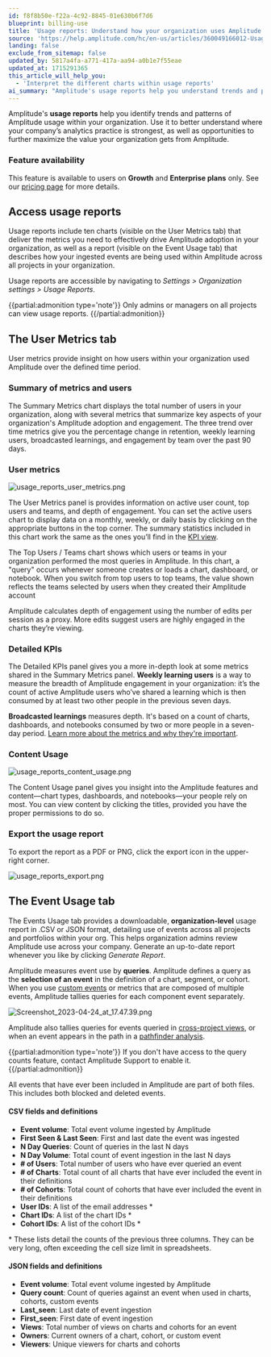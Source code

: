 ```yaml
---
id: f8f8b50e-f22a-4c92-8845-01e630b6f7d6
blueprint: billing-use
title: 'Usage reports: Understand how your organization uses Amplitude'
source: 'https://help.amplitude.com/hc/en-us/articles/360049166012-Usage-reports-Understand-how-your-organization-uses-Amplitude'
landing: false
exclude_from_sitemap: false
updated_by: 5817a4fa-a771-417a-aa94-a0b1e7f55eae
updated_at: 1715291365
this_article_will_help_you:
  - 'Interpret the different charts within usage reports'
ai_summary: "Amplitude's usage reports help you understand trends and patterns in your organization's analytics practices. Available on Growth and Enterprise plans, these reports offer insights into user metrics and event usage. You can access usage reports in your settings to view charts on user metrics, detailed KPIs, content usage, and export reports as PDF or PNG. The Event Usage tab provides downloadable reports on event usage across all projects. It includes fields like event volume, query counts, and user IDs. Use this information to optimize your organization's use of Amplitude and maximize its value."
---
```

Amplitude's **usage reports** help you identify trends and patterns of Amplitude usage within your organization. Use it to better understand where your company’s analytics practice is strongest, as well as opportunities to further maximize the value your organization gets from Amplitude. 

### Feature availability

This feature is available to users on **Growth** and **Enterprise plans** only. See our [pricing page](https://amplitude.com/pricing) for more details.

## Access usage reports

Usage reports include ten charts (visible on the User Metrics tab) that deliver the metrics you need to effectively drive Amplitude adoption in your organization, as well as a report (visible on the Event Usage tab) that describes how your ingested events are being used within Amplitude across all projects in your organization.

Usage reports are accessible by navigating to *Settings >* *Organization settings >* *Usage Reports*.

{{partial:admonition type='note'}}
 Only admins or managers on all projects can view usage reports.
{{/partial:admonition}}

## The User Metrics tab

User metrics provide insight on how users within your organization used Amplitude over the defined time period.

### Summary of metrics and users

The Summary Metrics chart displays the total number of users in your organization, along with several metrics that summarize key aspects of your organization's Amplitude adoption and engagement. The three trend over time metrics give you the percentage change in retention, weekly learning users, broadcasted learnings, and engagement by team over the past 90 days.

### User metrics

![usage_reports_user_metrics.png](/docs/output/img/billing-use/usage-reports-user-metrics-png.png)

The User Metrics panel is provides information on active user count, top users and teams, and depth of engagement. You can set the active users chart to display data on a monthly, weekly, or daily basis by clicking on the appropriate buttons in the top corner. The summary statistics included in this chart work the same as the ones you’ll find in the [KPI view](#detailed-kpis). 

The Top Users / Teams chart shows which users or teams in your organization performed the most queries in Amplitude. In this chart, a "query" occurs whenever someone creates or loads a chart, dashboard, or notebook. When you switch from top users to top teams, the value shown reflects the teams selected by users when they created their Amplitude account

Amplitude calculates depth of engagement using the number of edits per session as a proxy. More edits suggest users are highly engaged in the charts they’re viewing.

### Detailed KPIs

The Detailed KPIs panel gives you a more in-depth look at some metrics shared in the Summary Metrics panel. **Weekly learning users** is a way to measure the breadth of Amplitude engagement in your organization: it’s the count of active Amplitude users who’ve shared a learning which is then consumed by at least two other people in the previous seven days. 

**Broadcasted learnings** measures depth. It's based on a count of charts, dashboards, and notebooks consumed by two or more people in a seven-day period. [Learn more about the metrics and why they're important](https://amplitude.com/north-star/amplitudes-north-star-metric-and-inputs).

### Content Usage

![usage_reports_content_usage.png](/docs/output/img/billing-use/usage-reports-content-usage-png.png)  

The Content Usage panel gives you insight into the Amplitude features and content—chart types, dashboards, and notebooks—your people rely on most. You can view content by clicking the titles, provided you have the proper permissions to do so.

### Export the usage report

To export the report as a PDF or PNG, click the export icon in the upper-right corner.

![usage_reports_export.png](/docs/output/img/billing-use/usage-reports-export-png.png)

## The Event Usage tab

The Events Usage tab provides a downloadable, **organization-level** usage report in .CSV or JSON format, detailing use of events across all projects and portfolios within your org. This helps organization admins review Amplitude use across your company. Generate an up-to-date report whenever you like by clicking *Generate Report*.

Amplitude measures event use by **queries**. Amplitude defines a query as the **selection of an event** in the definition of a chart, segment, or cohort. When you use [custom events](/docs/analytics/charts/event-segmentation/event-segmentation-in-line-events) or metrics that are composed of multiple events,  Amplitude tallies queries for each component event separately.

![Screenshot_2023-04-24_at_17.47.39.png](/docs/output/img/billing-use/screenshot-2023-04-24-at-17-47-39-png.png)

Amplitude also tallies queries for events queried in [cross-project views](/docs/analytics/user-data-lookup), or when an event appears in the path in a [pathfinder analysis](/docs/analytics/charts/journeys/journeys-understand-paths).

{{partial:admonition type='note'}}
If you don't have access to the query counts feature, contact Amplitude Support to enable it.
{{/partial:admonition}}

All events that have ever been included in Amplitude are part of both files. This includes both blocked and deleted events.

#### CSV fields and definitions

* **Event volume**: Total event volume ingested by Amplitude
* **First Seen & Last Seen**: First and last date the event was ingested
* **N Day Queries**: Count of queries in the last N days
* **N Day Volume**: Total count of event ingestion in the last N days
* **# of Users**: Total number of users who have ever queried an event
* **# of Charts**: Total count of all charts that have ever included the event in their definitions
* **# of Cohorts**: Total count of cohorts that have ever included the event in their definitions
* **User IDs**: A list of the email addresses \*
* **Chart IDs**: A list of the chart IDs \*
* **Cohort IDs**: A list of the cohort IDs \*

\* These lists detail the counts of the previous three columns. They can be very long, often exceeding the cell size limit in spreadsheets.

#### JSON fields and definitions

* **Event volume**: Total event volume ingested by Amplitude
* **Query count**: Count of queries against an event when used in charts, cohorts, custom events
* **Last\_seen**: Last date of event ingestion
* **First\_seen**: First date of event ingestion
* **Views**: Total number of views on charts and cohorts for an event
* **Owners**: Current owners of a chart, cohort, or custom event
* **Viewers**: Unique viewers for charts and cohorts
